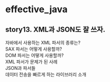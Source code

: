 # effective_java  

## story13. XML과 JSON도 잘 쓰자. 
자바에서 사용하는 XML 파서의 종류는?  
SAX 파서는 어떻게 사용할까?  
DOM 파서는 어떻게 사용할까?  
XML 파서가 문제가 된 사례  
JSON과 파서들  
데이터 전송을 빠르게 하는 라이브러리 소개  
